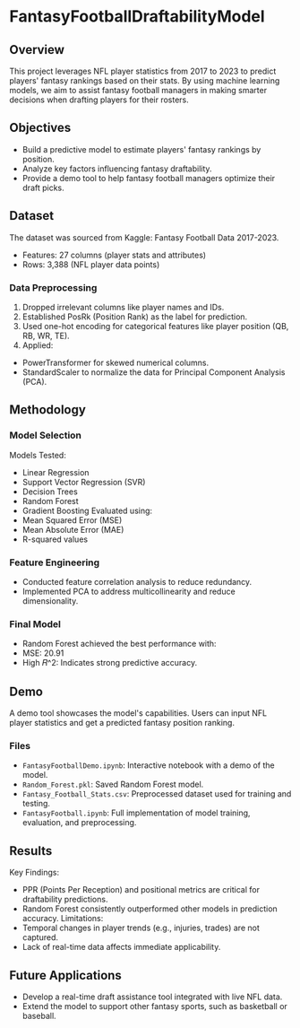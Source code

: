 # FantasyFootballDraftabilityModel

## Overview
This project leverages NFL player statistics from 2017 to 2023 to predict players' fantasy rankings based on their stats. By using machine learning models, we aim to assist fantasy football managers in making smarter decisions when drafting players for their rosters.

## Objectives
- Build a predictive model to estimate players' fantasy rankings by position.
- Analyze key factors influencing fantasy draftability.
- Provide a demo tool to help fantasy football managers optimize their draft picks.

## Dataset
The dataset was sourced from Kaggle: Fantasy Football Data 2017-2023.
- Features: 27 columns (player stats and attributes)
- Rows: 3,388 (NFL player data points)

### Data Preprocessing
1. Dropped irrelevant columns like player names and IDs.
2. Established PosRk (Position Rank) as the label for prediction.
3. Used one-hot encoding for categorical features like player position (QB, RB, WR, TE).
4. Applied:
  - PowerTransformer for skewed numerical columns.
  - StandardScaler to normalize the data for Principal Component Analysis (PCA).

## Methodology
### Model Selection
Models Tested:
- Linear Regression
- Support Vector Regression (SVR)
-  Decision Trees
- Random Forest
- Gradient Boosting
Evaluated using:
- Mean Squared Error (MSE)
- Mean Absolute Error (MAE)
- R-squared values

### Feature Engineering
- Conducted feature correlation analysis to reduce redundancy.
- Implemented PCA to address multicollinearity and reduce dimensionality.
### Final Model
- Random Forest achieved the best performance with:
- MSE: 20.91
- High 𝑅^2: Indicates strong predictive accuracy.
## Demo
A demo tool showcases the model's capabilities. Users can input NFL player statistics and get a predicted fantasy position ranking.

### Files
- `FantasyFootballDemo.ipynb`: Interactive notebook with a demo of the model.
- `Random_Forest.pkl`: Saved Random Forest model.
- `Fantasy_Football_Stats.csv`: Preprocessed dataset used for training and testing.
- `FantasyFootball.ipynb`: Full implementation of model training, evaluation, and preprocessing.
## Results
Key Findings:
  - PPR (Points Per Reception) and positional metrics are critical for draftability predictions.
  - Random Forest consistently outperformed other models in prediction accuracy.
Limitations:
  - Temporal changes in player trends (e.g., injuries, trades) are not captured.
  - Lack of real-time data affects immediate applicability.
## Future Applications
- Develop a real-time draft assistance tool integrated with live NFL data.
- Extend the model to support other fantasy sports, such as basketball or baseball.
